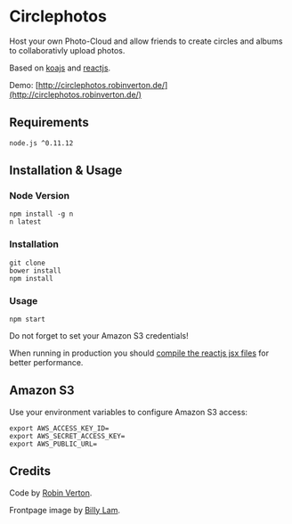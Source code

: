 # Circlephotos

Host your own Photo-Cloud and allow friends to create circles and albums to collaborativly upload photos.

Based on [koajs](http://koajs.com/) and [reactjs](http://facebook.github.io/react/).

Demo: [http://circlephotos.robinverton.de/](http://circlephotos.robinverton.de/)

## Requirements

    node.js ^0.11.12

## Installation & Usage

### Node Version

    npm install -g n
    n latest

### Installation

    git clone
    bower install
    npm install

### Usage

    npm start

Do not forget to set your Amazon S3 credentials!

When running in production you should [compile the reactjs jsx files](http://facebook.github.io/react/docs/tooling-integration.html#jsx) for better performance.

## Amazon S3
Use your environment variables to configure Amazon S3 access:

    export AWS_ACCESS_KEY_ID=
    export AWS_SECRET_ACCESS_KEY=
    export AWS_PUBLIC_URL=

## Credits

Code by [Robin Verton](http://robinverton.de).

Frontpage image by [Billy Lam](http://www.flickr.com/photos/billy_lam/).

